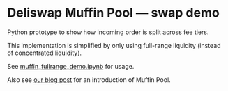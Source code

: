 # Deliswap Muffin Pool — swap demo

Python prototype to show how incoming order is split across fee tiers.

This implementation is simplified by only using full-range liquidity (instead of concentrated liquidity).

See [muffin_fullrange_demo.ipynb](muffin_fullrange_demo.ipynb) for usage.

Also see [our blog post](https://deliswap.medium.com/muffin-pool-e0945a360d29) for an introduction of Muffin Pool.
